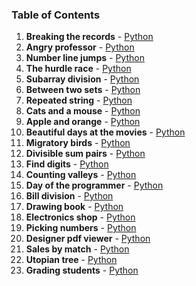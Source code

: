 ### Table of Contents
1. __Breaking the records__ - [Python](Breaking%20the%20Records.py)
1. __Angry professor__ - [Python](Angry%20Professor.py)
1. __Number line jumps__ - [Python](Number%20Line%20Jumps.py)
1. __The hurdle race__ - [Python](The%20Hurdle%20Race.py)
1. __Subarray division__ - [Python](Subarray%20Division.py)
1. __Between two sets__ - [Python](Between%20Two%20Sets.py)
1. __Repeated string__ - [Python](Repeated%20String.py)
1. __Cats and a mouse__ - [Python](Cats%20and%20a%20Mouse.py)
1. __Apple and orange__ - [Python](Apple%20and%20Orange.py)
1. __Beautiful days at the movies__ - [Python](Beautiful%20Days%20at%20the%20Movies.py)
1. __Migratory birds__ - [Python](Migratory%20Birds.py)
1. __Divisible sum pairs__ - [Python](Divisible%20Sum%20Pairs.py)
1. __Find digits__ - [Python](Find%20Digits.py)
1. __Counting valleys__ - [Python](Counting%20Valleys.py)
1. __Day of the programmer__ - [Python](Day%20of%20the%20Programmer.py)
1. __Bill division__ - [Python](Bill%20Division.py)
1. __Drawing book__ - [Python](Drawing%20Book.py)
1. __Electronics shop__ - [Python](Electronics%20Shop.py)
1. __Picking numbers__ - [Python](Picking%20Numbers.py)
1. __Designer pdf viewer__ - [Python](Designer%20PDF%20Viewer.py)
1. __Sales by match__ - [Python](Sales%20by%20Match.py)
1. __Utopian tree__ - [Python](Utopian%20Tree.py)
1. __Grading students__ - [Python](Grading%20Students.py)
